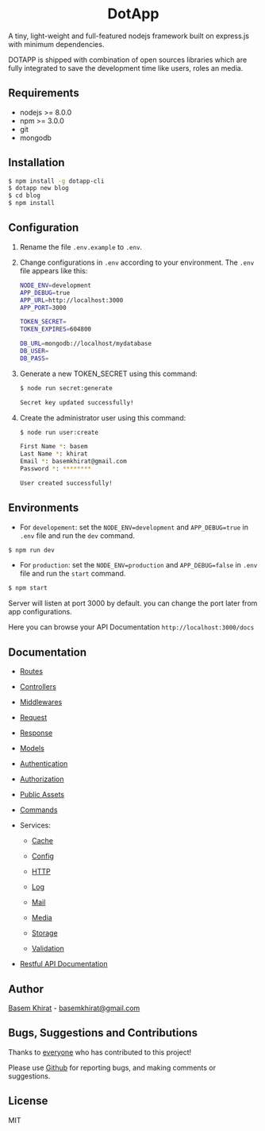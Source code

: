 # <div style="text-align:center">DotApp</div>

A tiny, light-weight and full-featured nodejs framework built on express.js with minimum dependencies.

DOTAPP is shipped with combination of open sources libraries which are fully integrated to save the development time like users, roles an media.

## Requirements

- nodejs >= 8.0.0
- npm >= 3.0.0
- git
- mongodb

## Installation

```bash
$ npm install -g dotapp-cli
$ dotapp new blog
$ cd blog
$ npm install
```

## Configuration

1. Rename the file `.env.example` to `.env`.
2. Change configurations in `.env` according to your environment.
The `.env` file appears like this:

    ``` bash
    NODE_ENV=development
    APP_DEBUG=true
    APP_URL=http://localhost:3000
    APP_PORT=3000

    TOKEN_SECRET=
    TOKEN_EXPIRES=604800

    DB_URL=mongodb://localhost/mydatabase
    DB_USER=
    DB_PASS=
    ```

3. Generate a new TOKEN_SECRET using this command:

    ``` bash
    $ node run secret:generate

    Secret key updated successfully!
    ```
4. Create the administrator user using this command:

    ``` bash
    $ node run user:create

    First Name *: basem
    Last Name *: khirat
    Email *: basemkhirat@gmail.com
    Password *: ********

    User created successfully!
    ```


## Environments

- For `developement`: set the `NODE_ENV=development` and
`APP_DEBUG=true` in `.env` file and run the `dev` command.

``` bash
$ npm run dev
```

- For `production`: set the `NODE_ENV=production` and
`APP_DEBUG=false` in `.env` file and run the `start` command.

``` bash
$ npm start
```

Server will listen at port 3000 by default. you can change the port later from app configurations.


Here you can browse your API Documentation `http://localhost:3000/docs`


## Documentation


- [Routes](https://github.com/basemkhirat/dotapp-core/blob/master/manual/routes.md)

- [Controllers](https://github.com/basemkhirat/dotapp-core/blob/master/manual/controllers.md)

- [Middlewares](https://github.com/basemkhirat/dotapp-core/blob/master/manual/middlewares.md)

- [Request](https://github.com/basemkhirat/dotapp-core/blob/master/manual/request.md)

- [Response](https://github.com/basemkhirat/dotapp-core/blob/master/manual/response.md)

- [Models](https://github.com/basemkhirat/dotapp-core/blob/master/manual/models.md)

- [Authentication](https://github.com/basemkhirat/dotapp-core/blob/master/manual/authentication.md)

- [Authorization](https://github.com/basemkhirat/dotapp-core/blob/master/manual/authorization.md)

- [Public Assets](https://github.com/basemkhirat/dotapp-core/blob/master/manual/public.md)

- [Commands](https://github.com/basemkhirat/dotapp-core/blob/master/manual/commands.md)


- Services:

    - [Cache](https://github.com/basemkhirat/dotapp-core/blob/master/manual/services/cache.md)

    - [Config](https://github.com/basemkhirat/dotapp-core/blob/master/manual/services/config.md)

    - [HTTP](https://github.com/basemkhirat/dotapp-core/blob/master/manual/services/http.md)

    - [Log](https://github.com/basemkhirat/dotapp-core/blob/master/manual/services/log.md)

    - [Mail](https://github.com/basemkhirat/dotapp-core/blob/master/manual/services/mail.md)

    - [Media](https://github.com/basemkhirat/dotapp-core/blob/master/manual/services/media.md)

    - [Storage](https://github.com/basemkhirat/dotapp-core/blob/master/manual/services/storage.md)

    - [Validation](https://github.com/basemkhirat/dotapp-core/blob/master/manual/services/validation.md)

- [Restful API Documentation](https://github.com/basemkhirat/dotapp-core/blob/master/manual/docs.md)


## Author
[Basem Khirat](http://basemkhirat.com) - [basemkhirat@gmail.com](mailto:basemkhirat@gmail.com)


## Bugs, Suggestions and Contributions

Thanks to [everyone](https://github.com/basemkhirat/dotapp-core/graphs/contributors)
who has contributed to this project!

Please use [Github](https://github.com/basemkhirat/dotapp-core) for reporting bugs,
and making comments or suggestions.

## License

MIT




